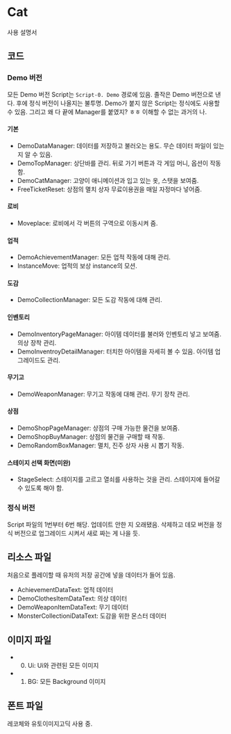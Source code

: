 # Cat

사용 설명서

## 코드

### Demo 버전
모든 Demo 버전 Script는 `Script-0. Demo` 경로에 있음. 
졸작은 Demo 버전으로 낸다. 후에 정식 버전이 나올지는 불투명.
Demo가 붙지 않은 Script는 정식에도 사용할 수 있음.
그리고 왜 다 끝에 Manager를 붙였지? ㅎㅎ 이해할 수 없는 과거의 나.

#### 기본
- DemoDataManager: 데이터를 저장하고 불러오는 용도. 무슨 데이터 파일이 있는지 알 수 있음.
- DemoTopManager: 상단바를 관리. 뒤로 가기 버튼과 각 게임 머니, 옵션이 작동함.
- DemoCatManager: 고양이 애니메이션과 입고 있는 옷, 스탯을 보여줌.
- FreeTicketReset: 상점의 멸치 상자 무료이용권을 매일 자정마다 넣어줌.

#### 로비
- Moveplace: 로비에서 각 버튼의 구역으로 이동시켜 줌.

#### 업적
- DemoAchievementManager: 모든 업적 작동에 대해 관리.
- InstanceMove: 업적의 보상 instance의 모션.

#### 도감
- DemoCollectionManager: 모든 도감 작동에 대해 관리.

#### 인벤토리
- DemoInventoryPageManager: 아이템 데이터를 불러와 인벤토리 넣고 보여줌. 의상 장착 관리.
- DemoInventroyDetailManager: 터치한 아이템을 자세히 볼 수 있음. 아이템 업그레이드도 관리.

#### 무기고
- DemoWeaponManager: 무기고 작동에 대해 관리. 무기 장착 관리.

#### 상점
- DemoShopPageManager: 상점의 구매 가능한 물건을 보여줌.
- DemoShopBuyManager: 상점의 물건을 구매할 때 작동.
- DemoRandomBoxManager: 멸치, 진주 상자 사용 시 뽑기 작동.

#### 스테이지 선택 화면(미완)
- StageSelect: 스테이지를 고르고 열쇠를 사용하는 것을 관리. 스테이지에 들어갈 수 있도록 해야 함.

### 정식 버전
Script 파일의 1번부터 6번 해당.
업데이트 안한 지 오래됐음. 삭제하고 데모 버전을 정식 버전으로 업그레이드 시켜서 새로 짜는 게 나을 듯.

## 리소스 파일
처음으로 플레이할 때 유저의 저장 공간에 넣을 데이터가 들어 있음.

- AchievementDataText: 업적 데이터
- DemoClothesItemDataText: 의상 데이터
- DemoWeaponItemDataText: 무기 데이터
- MonsterCollectioniDataText: 도감을 위한 몬스터 데이터

## 이미지 파일

- 0. Ui: Ui와 관련된 모든 이미지
- 1. BG: 모든 Background 이미지

## 폰트 파일
레코체와 유토이미지고딕 사용 중.
